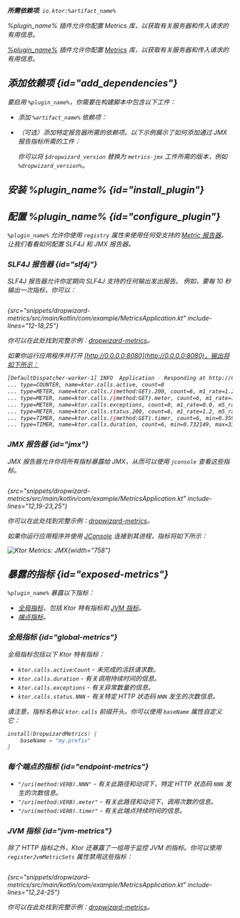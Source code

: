 [//]: # (title: Dropwizard 指标)

<show-structure for="chapter" depth="2"/>
<primary-label ref="server-plugin"/>

<var name="plugin_name" value="DropwizardMetrics"/>
<var name="package_name" value="io.ktor.server.metrics.dropwizard"/>
<var name="artifact_name" value="ktor-server-metrics"/>

<tldr>
<p>
<b>所需依赖项</b>: <code>io.ktor:%artifact_name%</code>
</p>
<var name="example_name" value="dropwizard-metrics"/>
<include from="lib.topic" element-id="download_example"/>
<include from="lib.topic" element-id="native_server_not_supported"/>
</tldr>

<link-summary>%plugin_name% 插件允许你配置 Metrics 库，以获取有关服务器和传入请求的有用信息。</link-summary>

[%plugin_name%](https://api.ktor.io/ktor-server/ktor-server-plugins/ktor-server-metrics/io.ktor.server.metrics.dropwizard/-dropwizard-metrics.html) 插件允许你配置 [Metrics](http://metrics.dropwizard.io/) 库，以获取有关服务器和传入请求的有用信息。

## 添加依赖项 {id="add_dependencies"}
要启用 `%plugin_name%`，你需要在构建脚本中包含以下工件：
* 添加 `%artifact_name%` 依赖项：

  <include from="lib.topic" element-id="add_ktor_artifact"/>

* （可选）添加特定报告器所需的依赖项。以下示例展示了如何添加通过 JMX 报告指标所需的工件：

  <var name="group_id" value="io.dropwizard.metrics"/>
  <var name="artifact_name" value="metrics-jmx"/>
  <var name="version" value="dropwizard_version"/>
  <include from="lib.topic" element-id="add_artifact"/>
  
  你可以将 `$dropwizard_version` 替换为 `metrics-jmx` 工件所需的版本，例如 `%dropwizard_version%`。

## 安装 %plugin_name% {id="install_plugin"}

<include from="lib.topic" element-id="install_plugin"/>

## 配置 %plugin_name% {id="configure_plugin"}

`%plugin_name%` 允许你使用 `registry` 属性来使用任何受支持的 [Metric 报告器](http://metrics.dropwizard.io/)。让我们看看如何配置 SLF4J 和 JMX 报告器。

### SLF4J 报告器 {id="slf4j"}

SLF4J 报告器允许你定期向 SLF4J 支持的任何输出发出报告。
例如，要每 10 秒输出一次指标，你可以：

```kotlin
```
{src="snippets/dropwizard-metrics/src/main/kotlin/com/example/MetricsApplication.kt" include-lines="12-18,25"}

你可以在此处找到完整示例：[dropwizard-metrics](https://github.com/ktorio/ktor-documentation/tree/%ktor_version%/codeSnippets/snippets/dropwizard-metrics)。

如果你运行应用程序并打开 [http://0.0.0.0:8080](http://0.0.0.0:8080)，输出将如下所示：

```Bash
[DefaultDispatcher-worker-1] INFO  Application - Responding at http://0.0.0.0:8080
... type=COUNTER, name=ktor.calls.active, count=0
... type=METER, name=ktor.calls./(method:GET).200, count=6, m1_rate=1.2, m5_rate=1.2, m15_rate=1.2, mean_rate=0.98655785084844, rate_unit=events/second
... type=METER, name=ktor.calls./(method:GET).meter, count=6, m1_rate=1.2, m5_rate=1.2, m15_rate=1.2, mean_rate=0.9841134429134598, rate_unit=events/second
... type=METER, name=ktor.calls.exceptions, count=0, m1_rate=0.0, m5_rate=0.0, m15_rate=0.0, mean_rate=0.0, rate_unit=events/second
... type=METER, name=ktor.calls.status.200, count=6, m1_rate=1.2, m5_rate=1.2, m15_rate=1.2, mean_rate=0.9866015088545449, rate_unit=events/second
... type=TIMER, name=ktor.calls./(method:GET).timer, count=6, min=0.359683, max=14.213046, mean=2.691307542732234, stddev=5.099546889849414, p50=0.400967, p75=0.618972, p95=14.213046, p98=14.213046, p99=14.213046, p999=14.213046, m1_rate=1.2, m5_rate=1.2, m15_rate=1.2, mean_rate=0.9830677128229028, rate_unit=events/second, duration_unit=milliseconds
... type=TIMER, name=ktor.calls.duration, count=6, min=0.732149, max=33.735719, mean=6.238046092985701, stddev=12.169258340009847, p50=0.778864, p75=1.050454, p95=33.735719, p98=33.735719, p99=33.735719, p999=33.735719, m1_rate=0.2, m5_rate=0.2, m15_rate=0.2, mean_rate=0.6040311229887146, rate_unit=events/second, duration_unit=milliseconds
```

### JMX 报告器 {id="jmx"}

JMX 报告器允许你将所有指标暴露给 JMX，从而可以使用 `jconsole` 查看这些指标。

```kotlin
```
{src="snippets/dropwizard-metrics/src/main/kotlin/com/example/MetricsApplication.kt" include-lines="12,19-23,25"}

你可以在此处找到完整示例：[dropwizard-metrics](https://github.com/ktorio/ktor-documentation/tree/%ktor_version%/codeSnippets/snippets/dropwizard-metrics)。

如果你运行应用程序并使用 [JConsole](https://docs.oracle.com/en/java/javase/17/management/using-jconsole.html) 连接到其进程，指标将如下所示：

![Ktor Metrics: JMX](jmx.png){width="758"}

## 暴露的指标 {id="exposed-metrics"}

`%plugin_name%` 暴露以下指标：

- [全局指标](#global-metrics)，包括 Ktor 特有指标和 [JVM 指标](#jvm-metrics)。
- [端点指标](#endpoint-metrics)。

### 全局指标 {id="global-metrics"}

全局指标包括以下 Ktor 特有指标：

* `ktor.calls.active`:`Count` - 未完成的活跃请求数。
* `ktor.calls.duration` - 有关调用持续时间的信息。
* `ktor.calls.exceptions` - 有关异常数量的信息。
* `ktor.calls.status.NNN` - 有关特定 HTTP 状态码 `NNN` 发生的次数信息。

请注意，指标名称以 `ktor.calls` 前缀开头。你可以使用 `baseName` 属性自定义它：

```kotlin
install(DropwizardMetrics) {
    baseName = "my.prefix"
}
```

### 每个端点的指标 {id="endpoint-metrics"}

* `"/uri(method:VERB).NNN"` - 有关此路径和动词下，特定 HTTP 状态码 `NNN` 发生的次数信息。
* `"/uri(method:VERB).meter"` - 有关此路径和动词下，调用次数的信息。
* `"/uri(method:VERB).timer"` - 有关此端点持续时间的信息。

### JVM 指标 {id="jvm-metrics"}

除了 HTTP 指标之外，Ktor 还暴露了一组用于监控 JVM 的指标。你可以使用 `registerJvmMetricSets` 属性禁用这些指标：

```kotlin
```
{src="snippets/dropwizard-metrics/src/main/kotlin/com/example/MetricsApplication.kt" include-lines="12,24-25"}

你可以在此处找到完整示例：[dropwizard-metrics](https://github.com/ktorio/ktor-documentation/tree/%ktor_version%/codeSnippets/snippets/dropwizard-metrics)。